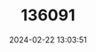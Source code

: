 ---
title: "136091"
category: "Gegeneophis mhadeiensis"
draft: false
date: 2024-02-22 13:03:51
languages:
  English: ["Mhadei Caecilian"]
---